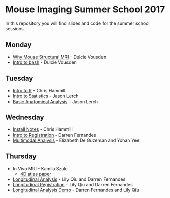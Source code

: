 # Mouse Imaging Summer School 2017

In this repository you will find slides and code for the
summer school sessions.

## Monday

- [Why Mouse Structural MRI](/summer_school2017/why_structural_MRI/why_structural_MRI_slides.html) - Dulcie Vousden
- [Intro to bash](/summer_school2017/intro_to_bash/intro_to_bash_slides20170821) - Dulcie Vousden

## Tuesday

- [Intro to R](/summer_school2017/intro_to_R/intro_to_r_slides20170816) - Chris Hammill
- [Intro to Statistics](/summer_school2017/intro_to_stats/basic-stats.html) - Jason Lerch
- [Basic Anatomical Analysis](/summer_school2017/basic_structural_analysis/intro-notebook.html) - Jason Lerch

## Wednesday

- [Install Notes](/summer_school2017/install_notes/install_notes) - Chris Hammill
- [Intro to Registration](/summer_school2017/intro_to_registration/MISSregistration.pdf) - Darren Fernandes
- [Multimodal Analysis](/summer_school2017/multimodal_analysis/multimodal_example.html) - Elizabeth De Guzeman and Yohan Yee 

## Thursday

- In Vivo MRI - Kamila Szulc
  * [4D atlas paper](/summer_school2017/in_vivo_MRI/4D_atlas_paper_methods.pdf)
- [Longitudinal Analysis](/summer_school2017/longitudinal_slides/MISS_Longitudinal_Analysis.pdf) - Lily Qiu and Darren Fernandes
- [Longitudinal Registration](/summer_school2017/longitudinal_slides/MISS_Longitudinal_Registration.pdf) - Lily Qiu and Darren Fernandes
- [Longitudinal Analysis Demo](https://github.com/Mouse-Imaging-Centre/summer_school2017/tree/master/longitudinal_analysis) - Darren Fernandes and Lily Qiu
